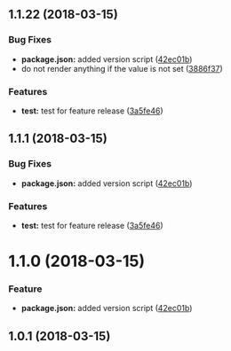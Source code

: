 <a name="1.1.22"></a>
## 1.1.22 (2018-03-15)


### Bug Fixes

* **package.json:** added version script ([42ec01b](https://github.com/druckreich/ng-currency-formatter/commit/42ec01b))
* do not render anything if the value is not set ([3886f37](https://github.com/druckreich/ng-currency-formatter/commit/3886f37))


### Features

* **test:** test for feature release ([3a5fe46](https://github.com/druckreich/ng-currency-formatter/commit/3a5fe46))



<a name="1.1.1"></a>
## 1.1.1 (2018-03-15)


### Bug Fixes

* **package.json:** added version script ([42ec01b](https://github.com/druckreich/ng-currency-formatter/commit/42ec01b))


### Features

* **test:** test for feature release ([3a5fe46](https://github.com/druckreich/ng-currency-formatter/commit/3a5fe46))



<a name="1.1.0"></a>
# 1.1.0 (2018-03-15)


### Feature

* **package.json:** added version script ([42ec01b](https://github.com/druckreich/ng-currency-formatter/commit/42ec01b))


<a name="1.0.1"></a>
## 1.0.1 (2018-03-15)



